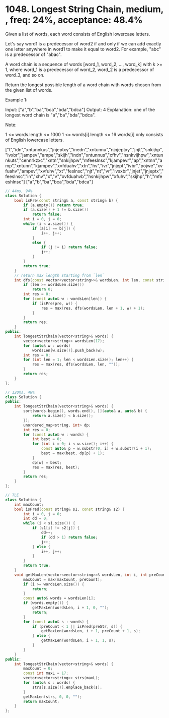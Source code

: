 # 1048. Longest String Chain, medium, , freq: 24%, acceptance: 48.4%

Given a list of words, each word consists of English lowercase letters.

Let's say word1 is a predecessor of word2 if and only if we can add exactly one letter anywhere in word1 to make it equal to word2.  For example, "abc" is a predecessor of "abac".

A word chain is a sequence of words [word_1, word_2, ..., word_k] with k >= 1, where word_1 is a predecessor of word_2, word_2 is a predecessor of word_3, and so on.

Return the longest possible length of a word chain with words chosen from the given list of words.

 

Example 1:

Input: ["a","b","ba","bca","bda","bdca"]
Output: 4
Explanation: one of the longest word chain is "a","ba","bda","bdca".
 

Note:

1 <= words.length <= 1000
1 <= words[i].length <= 16
words[i] only consists of English lowercase letters.

["t","idn","xntunnkus","jnjeptxy","inedn","xntunnu","njnjeptxy","jnjt","snkijhp","ivxbr","jampev","ampe","skijh","indn","xntunnus","xfhv","hsnkvijhpw","xntunnkuts","cennrkzxc","xntn","snkijhpw","mfeeslnsc","kjampevr","ap","xntnn","amp","xntunn","kjampev","xvfduahv","xtn","hv","ivr","jnjept","ivbr","pojwe","xvfuahv","ampev","xvfuhv","xt","feslnsc","njt","nt","vr","ivsxbr","jnjet","jnjeptx","feeslnsc","in","xhv","x","v","xvfduahvb","hsnkijhpw","xfuhv","skijhp","h","mfeeshlnsc"]
["a","b","ba","bca","bda","bdca"]
```c++
// 44ms, 94%
class Solution {
    bool isPre(const string& a, const string& b) {
        if (a.empty()) return true;
        if (a.size() + 1 != b.size())
            return false;
        int i = 0, j = 0;
        while (i < a.size()) {
            if (a[i] == b[j]) {
                i++, j++;
            }
            else {
                if (j != i) return false;
                j++;
            }
        }
        return true;
    }
    // return max length starting from `len`
    int dfs(const vector<vector<string>>& wordsLen, int len, const string& pre) {
        if (len >= wordsLen.size())
            return 0;
        int res = 0;
        for (const auto& w : wordsLen[len]) {
            if (isPre(pre, w)) {
                res = max(res, dfs(wordsLen, len + 1, w) + 1);
            }
        }
        return res;
    }
public:
    int longestStrChain(vector<string>& words) {
        vector<vector<string>> wordsLen(17);
        for (auto& w : words)
            wordsLen[w.size()].push_back(w);
        int res = 0;
        for (int len = 1; len < wordsLen.size(); len++) {
            res = max(res, dfs(wordsLen, len, ""));
        }
        return res;
    }
};

// 120ms, 48%
class Solution {
public:
    int longestStrChain(vector<string>& words) {
        sort(words.begin(), words.end(), [](auto& a, auto& b) {
            return a.size() < b.size(); 
        });
        unordered_map<string, int> dp;
        int res = 0;
        for (const auto& w : words) {
            int best = 0;
            for (int i = 0; i < w.size(); i++) {
                const auto& p = w.substr(0, i) + w.substr(i + 1);
                best = max(best, dp[p] + 1);
            }
            dp[w] = best;
            res = max(res, best);
        }
        return res;
    }
};

// TLE
class Solution {
    int maxCount;
    bool isPred(const string& s1, const string& s2) {
        int i = 0, j = 0;
        int dd = 0;
        while (i < s1.size()) {
            if (s1[i] != s2[j]) {
                dd++;
                if (dd > 1) return false;
                j++;
            } else {
                i++, j++;
            }
        }
        return true;
    }
    void getMaxLen(vector<vector<string>>& wordsLen, int i, int preCount, const string& preStr) {
        maxCount = max(maxCount, preCount);
        if (i >= wordsLen.size()) {
            return;
        }
        const auto& words = wordsLen[i];
        if (words.empty()) {
            getMaxLen(wordsLen, i + 1, 0, "");
            return;
        }
        for (const auto& s : words) {
            if (preCount < 1 || isPred(preStr, s)) {
                getMaxLen(wordsLen, i + 1, preCount + 1, s);
            } else {
                getMaxLen(wordsLen, i + 1, 1, s);
            }
        }
    }
public:
    int longestStrChain(vector<string>& words) {
        maxCount = 0;
        const int maxL = 17;
        vector<vector<string>> strs(maxL);
        for (auto& s : words) {
            strs[s.size()].emplace_back(s);
        }
        getMaxLen(strs, 0, 0, "");
        return maxCount;
    }
};
```
